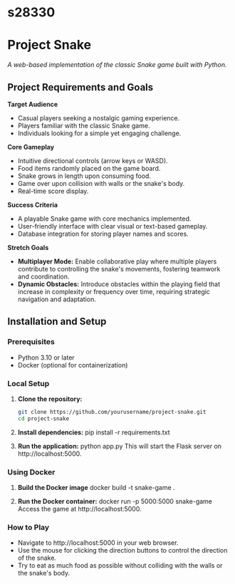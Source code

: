 # s28330
# Project Snake

*A web-based implementation of the classic Snake game built with Python.*

## Project Requirements and Goals

**Target Audience**

* Casual players seeking a nostalgic gaming experience.
* Players familiar with the classic Snake game.
* Individuals looking for a simple yet engaging challenge.

**Core Gameplay**

* Intuitive directional controls (arrow keys or WASD).
* Food items randomly placed on the game board.
* Snake grows in length upon consuming food.
* Game over upon collision with walls or the snake's body.
* Real-time score display.

**Success Criteria**

* A playable Snake game with core mechanics implemented.
* User-friendly interface with clear visual or text-based gameplay.
* Database integration for storing player names and scores.

**Stretch Goals**
* **Multiplayer Mode:**  Enable collaborative play where multiple players contribute to controlling the snake's movements, fostering teamwork and coordination.
* **Dynamic Obstacles:** Introduce obstacles within the playing field that increase in complexity or frequency over time, requiring strategic navigation and adaptation.

## Installation and Setup

### Prerequisites
- Python 3.10 or later
- Docker (optional for containerization)

### Local Setup
1. **Clone the repository:**
   ```bash
   git clone https://github.com/yourusername/project-snake.git
   cd project-snake
   
2. **Install dependencies:**
   pip install -r requirements.txt

3. **Run the application:**
   python app.py
This will start the Flask server on http://localhost:5000.

### Using Docker
1. **Build the Docker image**
   docker build -t snake-game .

2. **Run the Docker container:**
   docker run -p 5000:5000 snake-game
Access the game at http://localhost:5000.

### How to Play
* Navigate to http://localhost:5000 in your web browser.
* Use the mouse for clicking the direction buttons to control the direction of the snake.
* Try to eat as much food as possible without colliding with the walls or the snake's body.


